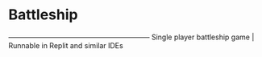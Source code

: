 # Battleship
――――――――――――――――――――
Single player battleship game | Runnable in Replit and similar IDEs
